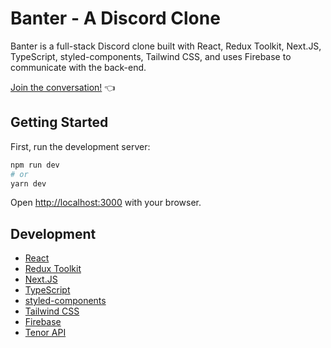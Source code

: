 # Banter - A Discord Clone

Banter is a full-stack Discord clone built with React, Redux Toolkit, Next.JS, TypeScript, styled-components, Tailwind CSS, and uses Firebase to communicate with the back-end.

[Join the conversation!](https://banter-kappa.vercel.app/) 👈

## Getting Started

First, run the development server:

```bash
npm run dev
# or
yarn dev
```

Open [http://localhost:3000](http://localhost:3000) with your browser.

## Development

- [React](https://reactjs.org/)
- [Redux Toolkit](https://redux-toolkit.js.org/)
- [Next.JS](https://nextjs.org/)
- [TypeScript](https://www.typescriptlang.org/)
- [styled-components](https://styled-components.com/)
- [Tailwind CSS](https://tailwindcss.com/)
- [Firebase](https://firebase.google.com/)
- [Tenor API](https://tenor.com/gifapi/)
